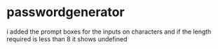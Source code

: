 # passwordgenerator
i added the prompt boxes for the inputs on characters and if the length required is less than 8 it shows undefined
